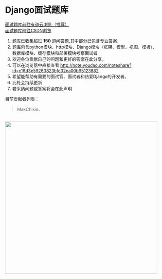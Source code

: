 # Django面试题库
[面试题库前往有道云浏览（推荐）](http://note.youdao.com/noteshare?id=c16d3e59263823bfc32ea00b95123882)  
[面试题库前往CSDN浏览](https://blog.csdn.net/weixin_41622043/article/details/103426652) 
1. 题库已收集超过 **150** 道问答题,其中部分已包含专业答案.
2. 题库包含python模块、http模块、Django模块（框架、模型、视图、模板）、数据库模块、缓存模块和部署模块考察面试者
3. 欢迎各位贡献自己的问题和更好的答案在此分享。
4. 可以在浏览器中直接查看 http://note.youdao.com/noteshare?id=c16d3e59263823bfc32ea00b95123882
5. 希望能帮助有需要的面试官、面试者和热爱Django的开发者。
6. 此处会持续更新
7. 若采纳问题或答案将会在此声明

目前贡献者列表：
> MakChikin、


 
<br>
<img src="https://timgsa.baidu.com/timg?image&quality=80&size=b9999_10000&sec=1575656862474&di=5f104155aed0494560f522587092b15c&imgtype=jpg&src=http%3A%2F%2Fn.sinaimg.cn%2Ftranslate%2Fw1280h720%2F20171204%2Fqa_i-fypikwt6342432.jpg" width="500" align=center>
